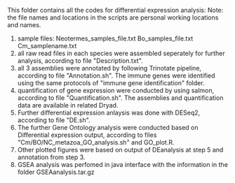 This folder contains all the codes for differential expression analysis:
Note: the file names and locations in the scripts are personal working locations and names.

1. sample files:
	Neotermes_samples_file.txt
	Bo_samples_file.txt
	Cm_samplename.txt
2. all raw read files in each species were assembled seperately for further analysis, according to file "Description.txt".
3. all 3 assemblies were annotated by following Trinotate pipeline, according to file "Annotation.sh". The immune genes were identified using the same protocols of "immune gene identification" folder. 
4. quantification of gene expression were conducted by using salmon, according to file "Quantification.sh". The assemblies and quantification data are available in related Dryad.
5. Further differential expression anlaysis was done with DESeq2, according to file "DE.sh".
6. The further Gene Ontology analysis were conducted based on Differential expression output, according to files "Cm/BO/NC_metazoa_GO_analysis.sh" and GO_plot.R.
7. Other plotted figures were based on output of DEanalysis at step 5 and annotation from step 3.
8. GSEA analysis was perfomed in java interface with the information in the folder GSEAanalysis.tar.gz
